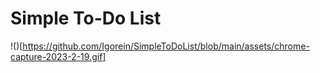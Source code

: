 # Simple To-Do List

!()[https://github.com/Igorein/SimpleToDoList/blob/main/assets/chrome-capture-2023-2-19.gif]

